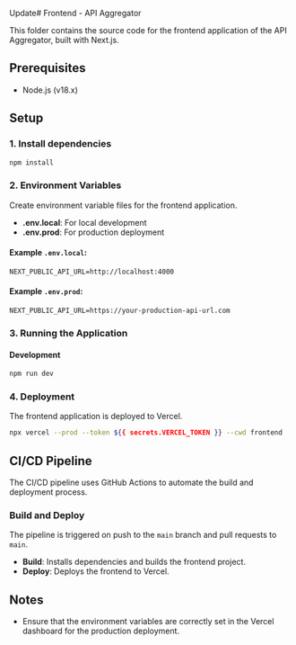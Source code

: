 Update# Frontend - API Aggregator

This folder contains the source code for the frontend application of the API Aggregator, built with Next.js.

## Prerequisites

- Node.js (v18.x)

## Setup

### 1. Install dependencies

```bash
npm install
```

### 2. Environment Variables

Create environment variable files for the frontend application.

- **.env.local**: For local development
- **.env.prod**: For production deployment

#### Example `.env.local`:

```plaintext
NEXT_PUBLIC_API_URL=http://localhost:4000
```

#### Example `.env.prod`:

```plaintext
NEXT_PUBLIC_API_URL=https://your-production-api-url.com
```

### 3. Running the Application

#### Development

```bash
npm run dev
```

### 4. Deployment

The frontend application is deployed to Vercel.

```bash
npx vercel --prod --token ${{ secrets.VERCEL_TOKEN }} --cwd frontend
```

## CI/CD Pipeline

The CI/CD pipeline uses GitHub Actions to automate the build and deployment process.

### Build and Deploy

The pipeline is triggered on push to the `main` branch and pull requests to `main`.

- **Build**: Installs dependencies and builds the frontend project.
- **Deploy**: Deploys the frontend to Vercel.

## Notes

- Ensure that the environment variables are correctly set in the Vercel dashboard for the production deployment.
